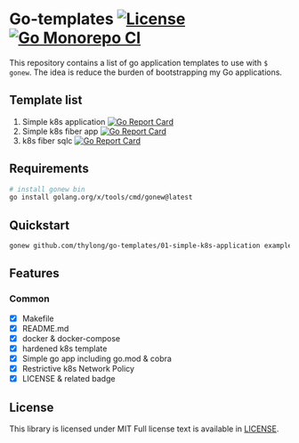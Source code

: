 # Go-templates [![License](https://img.shields.io/badge/License-MIT%202.0-green.svg)](https://github.com/thylong/go-templates/blob/main/01-simple-k8s-application/LICENSE) [![Go Monorepo CI](https://github.com/thylong/go-templates/actions/workflows/go-monorepo.yml/badge.svg?branch=main)](https://github.com/thylong/go-templates/actions/workflows/go-monorepo.yml)


This repository contains a list of go application templates to use with `$ gonew`.
The idea is reduce the burden of bootstrapping my Go applications.

## Template list

01. Simple k8s application [![Go Report Card](https://goreportcard.com/badge/github.com/thylong/gonew-templates/01-simple-k8s-application)](https://goreportcard.com/report/github.com/thylong/gonew-templates/01-simple-k8s-application)
02. Simple k8s fiber app [![Go Report Card](https://goreportcard.com/badge/github.com/thylong/go-templates/02-simple-k8s-fiber-app)](https://goreportcard.com/report/github.com/thylong/go-templates/02-simple-k8s-fiber-app)
03. k8s fiber sqlc [![Go Report Card](https://goreportcard.com/badge/github.com/thylong/go-templates/03-k8s-fiber-sqlc)](https://goreportcard.com/report/github.com/thylong/go-templates/03-k8s-fiber-sqlc)

## Requirements

```bash
# install gonew bin
go install golang.org/x/tools/cmd/gonew@latest
```

## Quickstart

```bash
gonew github.com/thylong/go-templates/01-simple-k8s-application example.com/simple-app
```

## Features

### Common

- [x] Makefile
- [x] README.md
- [x] docker & docker-compose
- [x] hardened k8s template
- [x] Simple go app including go.mod & cobra
- [x] Restrictive k8s Network Policy
- [x] LICENSE & related badge

## License

This library is licensed under MIT Full license text is available in [LICENSE](https://github.com/thylong/go-templates/blob/main/LICENSE).
